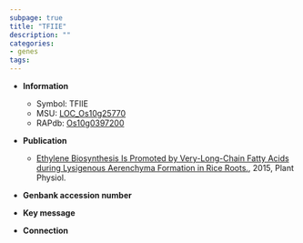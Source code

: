```yaml
---
subpage: true
title: "TFIIE"
description: ""
categories:
- genes
tags: 
---
```


* **Information**  
    + Symbol: TFIIE  
    + MSU: [LOC_Os10g25770](http://rice.plantbiology.msu.edu/cgi-bin/ORF_infopage.cgi?orf=LOC_Os10g25770)  
    + RAPdb: [Os10g0397200](http://rapdb.dna.affrc.go.jp/viewer/gbrowse_details/irgsp1?name=Os10g0397200)  

* **Publication**  
    + [Ethylene Biosynthesis Is Promoted by Very-Long-Chain Fatty Acids during Lysigenous Aerenchyma Formation in Rice Roots.](http://www.ncbi.nlm.nih.gov/pubmed?term=Ethylene+Biosynthesis+Is+Promoted+by+Very-Long-Chain+Fatty+Acids+during+Lysigenous+Aerenchyma+Formation+in+Rice+Roots.%5BTitle%5D), 2015, Plant Physiol.

* **Genbank accession number**  

* **Key message**  

* **Connection**  



